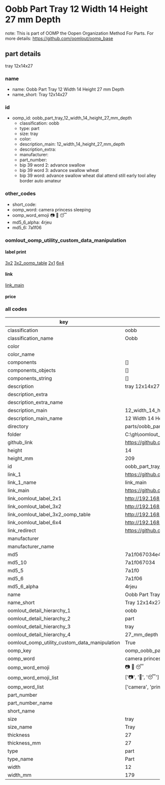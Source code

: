 # Oobb Part Tray 12 Width 14 Height 27 mm Depth  

note: This is part of OOMP the Oopen Organization Method For Parts. For more details: https://github.com/oomlout/oomp_base

##  part details
  



tray 12x14x27



### name
* name: Oobb Part Tray 12 Width 14 Height 27 mm Depth
* name_short: Tray 12x14x27 
### id
* oomp_id: oobb_part_tray_12_width_14_height_27_mm_depth
  * classification: oobb
  * type: part
  * size: tray
  * color: 
  * description_main: 12_width_14_height_27_mm_depth
  * description_extra: 
  * manufacturer: 
  * part_number: 
  * bip 39 word 2: advance swallow
  * bip 39 word 3: advance swallow wheat
  * bip 39 word: advance swallow wheat dial attend still early tool alley border auto amateur

### other_codes
* short_code: 
* oomp_word: camera princess sleeping
* oomp_word_emoji :camera: :princess: :sleeping:
* md5_6_alpha: 4rjeu
* md5_6: 7a1f06






### oomlout_oomp_utility_custom_data_manipulation
#### label print
[3x2](http://192.168.1.245:1112/?label=oomp%204rjeu)
[3x2_oomp_table](http://192.168.1.108:1112/?label=oomp%204rjeu)
[2x1](http://192.168.1.242:1112/?label=oomp%204rjeu)
[6x4](http://192.168.1.55:1112/?label=oomp%204rjeu)    

#### link

[link_main](https://github.com/oomlout/oomlout_oobb_version_4_generated_parts/tree/main/navigation_oomp/oobb/part/tray/12_width_14_height_27_mm_depth/part)                              

#### price







### all codes 
| key | value |  
| --- | --- |  
| classification | oobb |  
| classification_name | Oobb |  
| color |  |  
| color_name |  |  
| components | [] |  
| components_objects | [] |  
| components_string | [] |  
| description | tray 12x14x27 |  
| description_extra |  |  
| description_extra_name |  |  
| description_main | 12_width_14_height_27_mm_depth |  
| description_main_name | 12 Width 14 Height 27 mm Depth |  
| directory | parts/oobb_part_tray_12_width_14_height_27_mm_depth |  
| folder | C:\gh\oomlout_oobb_version_4_generated_parts\parts\oobb_part_tray_12_width_14_height_27_mm_depth |  
| github_link | https://github.com/oomlout/oomlout_oomp_part_src/tree/main/parts/oobb_part_tray_12_width_14_height_27_mm_depth |  
| height | 14 |  
| height_mm | 209 |  
| id | oobb_part_tray_12_width_14_height_27_mm_depth |  
| link_1 | https://github.com/oomlout/oomlout_oobb_version_4_generated_parts/tree/main/navigation_oomp/oobb/part/tray/12_width_14_height_27_mm_depth/part |  
| link_1_name | link_main |  
| link_main | https://github.com/oomlout/oomlout_oobb_version_4_generated_parts/tree/main/navigation_oomp/oobb/part/tray/12_width_14_height_27_mm_depth/part |  
| link_oomlout_label_2x1 | http://192.168.1.242:1112/?label=oomp%204rjeu |  
| link_oomlout_label_3x2 | http://192.168.1.245:1112/?label=oomp%204rjeu |  
| link_oomlout_label_3x2_oomp_table | http://192.168.1.108:1112/?label=oomp%204rjeu |  
| link_oomlout_label_6x4 | http://192.168.1.55:1112/?label=oomp%204rjeu |  
| link_redirect | https://github.com/oomlout/oomlout_oobb_version_4_generated_parts/tree/main/parts/oobb_tray_12_14_27 |  
| manufacturer |  |  
| manufacturer_name |  |  
| md5 | 7a1f067034e4a8a7570743d1f3f6c01f |  
| md5_10 | 7a1f067034 |  
| md5_5 | 7a1f0 |  
| md5_6 | 7a1f06 |  
| md5_6_alpha | 4rjeu |  
| name | Oobb Part Tray 12 Width 14 Height 27 mm Depth |  
| name_short | Tray 12x14x27  |  
| oomlout_detail_hierarchy_1 | oobb |  
| oomlout_detail_hierarchy_2 | part |  
| oomlout_detail_hierarchy_3 | tray |  
| oomlout_detail_hierarchy_4 | 27_mm_depth |  
| oomlout_oomp_utility_custom_data_manipulation | True |  
| oomp_key | oomp_oobb_part_tray_12_width_14_height_27_mm_depth |  
| oomp_word | camera princess sleeping |  
| oomp_word_emoji | :camera: :princess: :sleeping: |  
| oomp_word_emoji_list | [':camera:', ':princess:', ':sleeping:'] |  
| oomp_word_list | ['camera', 'princess', 'sleeping'] |  
| part_number |  |  
| part_number_name |  |  
| short_name |  |  
| size | tray |  
| size_name | Tray |  
| thickness | 27 |  
| thickness_mm | 27 |  
| type | part |  
| type_name | Part |  
| width | 12 |  
| width_mm | 179 |  
